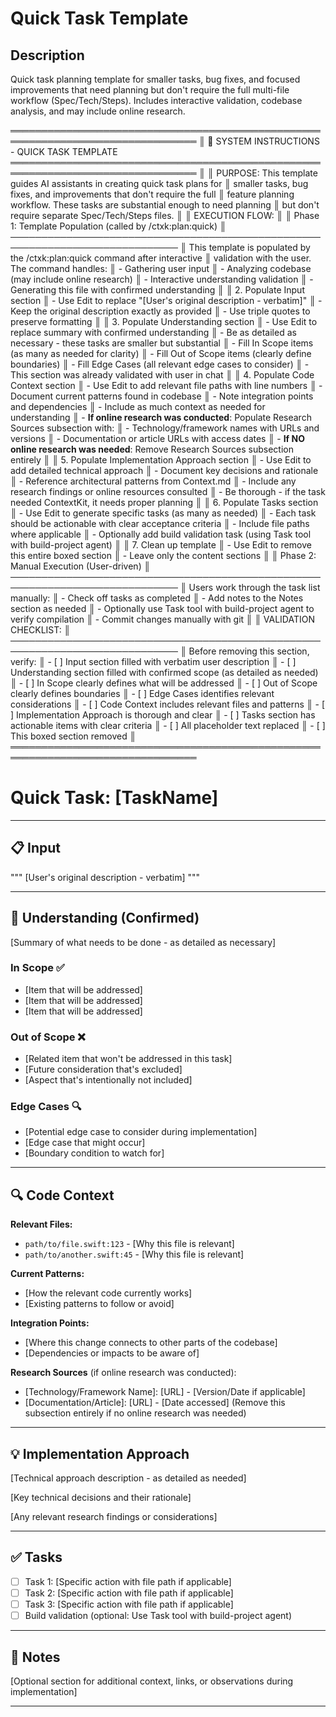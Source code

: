 # Quick Task Template
<!-- Template Version: 3 | ContextKit: 0.2.2 | Updated: 2025-01-17 -->

## Description
Quick task planning template for smaller tasks, bug fixes, and focused improvements that need planning but don't require the full multi-file workflow (Spec/Tech/Steps). Includes interactive validation, codebase analysis, and may include online research.

════════════════════════════════════════════════════════════════════════════════
║ 🤖 SYSTEM INSTRUCTIONS - QUICK TASK TEMPLATE
════════════════════════════════════════════════════════════════════════════════
║
║ PURPOSE: This template guides AI assistants in creating quick task plans for
║ smaller tasks, bug fixes, and improvements that don't require the full
║ feature planning workflow. These tasks are substantial enough to need planning
║ but don't require separate Spec/Tech/Steps files.
║
║ EXECUTION FLOW:
║
║ Phase 1: Template Population (called by /ctxk:plan:quick)
║ ─────────────────────────────────────────────────────────────────────────────
║ This template is populated by the /ctxk:plan:quick command after interactive
║ validation with the user. The command handles:
║ - Gathering user input
║ - Analyzing codebase (may include online research)
║ - Interactive understanding validation
║ - Generating this file with confirmed understanding
║
║ 2. Populate Input section
║    - Use Edit to replace "[User's original description - verbatim]"
║    - Keep the original description exactly as provided
║    - Use triple quotes to preserve formatting
║
║ 3. Populate Understanding section
║    - Use Edit to replace summary with confirmed understanding
║    - Be as detailed as necessary - these tasks are smaller but substantial
║    - Fill In Scope items (as many as needed for clarity)
║    - Fill Out of Scope items (clearly define boundaries)
║    - Fill Edge Cases (all relevant edge cases to consider)
║    - This section was already validated with user in chat
║
║ 4. Populate Code Context section
║    - Use Edit to add relevant file paths with line numbers
║    - Document current patterns found in codebase
║    - Note integration points and dependencies
║    - Include as much context as needed for understanding
║    - **If online research was conducted**: Populate Research Sources subsection with:
║      - Technology/framework names with URLs and versions
║      - Documentation or article URLs with access dates
║    - **If NO online research was needed**: Remove Research Sources subsection entirely
║
║ 5. Populate Implementation Approach section
║    - Use Edit to add detailed technical approach
║    - Document key decisions and rationale
║    - Reference architectural patterns from Context.md
║    - Include any research findings or online resources consulted
║    - Be thorough - if the task needed ContextKit, it needs proper planning
║
║ 6. Populate Tasks section
║    - Use Edit to generate specific tasks (as many as needed)
║    - Each task should be actionable with clear acceptance criteria
║    - Include file paths where applicable
║    - Optionally add build validation task (using Task tool with build-project agent)
║
║ 7. Clean up template
║    - Use Edit to remove this entire boxed section
║    - Leave only the content sections
║
║ Phase 2: Manual Execution (User-driven)
║ ─────────────────────────────────────────────────────────────────────────────
║ Users work through the task list manually:
║ - Check off tasks as completed
║ - Add notes to the Notes section as needed
║ - Optionally use Task tool with build-project agent to verify compilation
║ - Commit changes manually with git
║
║ VALIDATION CHECKLIST:
║ ─────────────────────────────────────────────────────────────────────────────
║ Before removing this section, verify:
║ - [ ] Input section filled with verbatim user description
║ - [ ] Understanding section filled with confirmed scope (as detailed as needed)
║ - [ ] In Scope clearly defines what will be addressed
║ - [ ] Out of Scope clearly defines boundaries
║ - [ ] Edge Cases identifies relevant considerations
║ - [ ] Code Context includes relevant files and patterns
║ - [ ] Implementation Approach is thorough and clear
║ - [ ] Tasks section has actionable items with clear criteria
║ - [ ] All placeholder text replaced
║ - [ ] This boxed section removed
║
════════════════════════════════════════════════════════════════════════════════

# Quick Task: [TaskName]

---

## 📋 Input

"""
[User's original description - verbatim]
"""

---

## 🎯 Understanding (Confirmed)

[Summary of what needs to be done - as detailed as necessary]

### In Scope ✅

- [Item that will be addressed]
- [Item that will be addressed]
- [Item that will be addressed]

### Out of Scope ❌

- [Related item that won't be addressed in this task]
- [Future consideration that's excluded]
- [Aspect that's intentionally not included]

### Edge Cases 🔍

- [Potential edge case to consider during implementation]
- [Edge case that might occur]
- [Boundary condition to watch for]

---

## 🔍 Code Context

**Relevant Files:**
- `path/to/file.swift:123` - [Why this file is relevant]
- `path/to/another.swift:45` - [Why this file is relevant]

**Current Patterns:**
- [How the relevant code currently works]
- [Existing patterns to follow or avoid]

**Integration Points:**
- [Where this change connects to other parts of the codebase]
- [Dependencies or impacts to be aware of]

**Research Sources** (if online research was conducted):
- [Technology/Framework Name]: [URL] - [Version/Date if applicable]
- [Documentation/Article]: [URL] - [Date accessed]
(Remove this subsection entirely if no online research was needed)

---

## 💡 Implementation Approach

[Technical approach description - as detailed as needed]

[Key technical decisions and their rationale]

[Any relevant research findings or considerations]

---

## ✅ Tasks

- [ ] Task 1: [Specific action with file path if applicable]
- [ ] Task 2: [Specific action with file path if applicable]
- [ ] Task 3: [Specific action with file path if applicable]
- [ ] Build validation (optional: Use Task tool with build-project agent)

---

## 📝 Notes

[Optional section for additional context, links, or observations during implementation]

---
